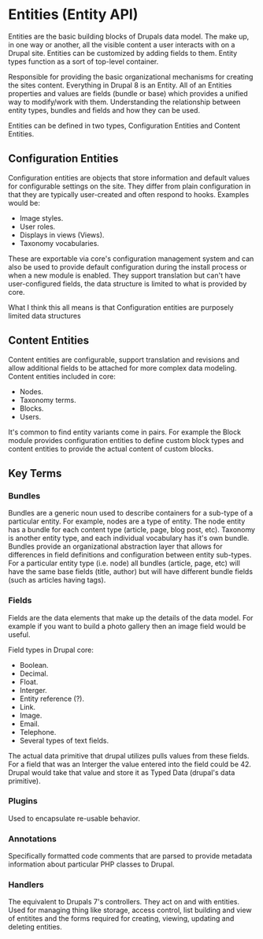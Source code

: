 # Entities \(Entity API\)

Entities are the basic building blocks of Drupals data model. The make up, in one way or another, all the visible content a user interacts with on a Drupal site. Entities can be customized by adding fields to them. Entity types function as a sort of top-level container.

Responsible for providing the basic organizational mechanisms for  creating the sites content. Everything in Drupal 8 is an Entity. All of an Entities properties and values are fields \(bundle or base\) which provides a unified way to modify/work with them. Understanding the relationship between entity types, bundles and fields and how they can be used.

Entities can be defined in two types, Configuration Entities and Content Entities.

## Configuration Entities

Configuration entities are objects that store information and default values for configurable settings on the site. They differ from plain configuration in that they are typically user-created and often respond to hooks. Examples would be:

* Image styles.
* User roles.
* Displays in views \(Views\).
* Taxonomy vocabularies.

These are exportable via core's configuration management system and can also be used to provide default configuration during the install process or when a new module is enabled. They support translation but can't have user-configured fields, the data structure is limited to what is provided by core.

What I think this all means is that Configuration entities are purposely limited data structures

## Content Entities

Content entities are configurable, support translation and revisions and allow additional fields to be attached for more complex data modeling. Content entities included in core:

* Nodes.
* Taxonomy terms.
* Blocks.
* Users.

It's common to find entity variants come in pairs. For example the Block module provides configuration entities to define custom block types and content entities to provide the actual content of custom blocks.

## Key Terms

### Bundles

Bundles are a generic noun used to describe containers for a sub-type of a particular entity. For example, nodes are a type of entity. The node entity has a bundle for each content type \(article, page, blog post, etc\). Taxonomy is another entity type, and each individual vocabulary has it's own bundle. Bundles provide an organizational abstraction layer that allows for differences in field definitions and configuration between entity sub-types. For a particular entity type \(i.e. node\) all bundles \(article, page, etc\) will have the same base fields \(title, author\) but will have different bundle fields \(such as articles having tags\).

### Fields

Fields are the data elements that make up the details of the data model. For example if you want to build a photo gallery then an image field would be useful.

Field types in Drupal core:

* Boolean.
* Decimal.
* Float.
* Interger.
* Entity reference \(?\).
* Link.
* Image.
* Email.
* Telephone.
* Several types of text fields.

The actual data primitive that drupal utilizes pulls values from these fields. For a field that was an Interger the value entered into the field could be 42. Drupal would take that value and store it as Typed Data \(drupal's data primitive\).

### Plugins

Used to encapsulate re-usable behavior.

### Annotations

Specifically formatted code comments that are parsed to provide metadata information about particular PHP classes to Drupal.

### Handlers

The equivalent to Drupals 7's controllers. They act on and with entities. Used for managing thing like storage, access control, list building and view of entitites and the forms required for creating, viewing, updating and deleting entities.





